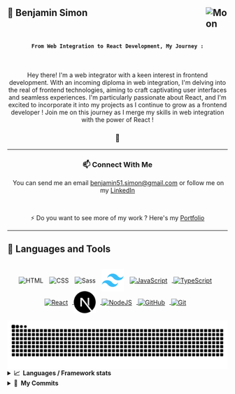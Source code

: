 ## 🤖 Benjamin Simon <img align="right" alt="Moon" width="50px" src="https://moon-svg.minung.dev/moon.svg?theme=ray">
<br />

#### <p align="center">**`From Web Integration to React Development, My Journey :`**</p>

<br />
<p align="center">Hey there! I'm a web integrator with a keen interest in frontend development. With an incoming diploma in web integration, I'm delving into the real of frontend technologies, aiming to craft captivating user interfaces and seamless experiences. I'm particularly passionate about React, and I'm excited to incorporate it into my projects as I continue to grow as a frontend developer ! Join me on this journey as I merge my skills in web integration with the power of React ! </p>

### <p align="center">🚀</p>

---

### <p align="center"> 📫 Connect With Me </p>

<p align="center">&nbsp;You can send me an email <a href="mailto:benjamin51.simon@gmail.com">benjamin51.simon@gmail.com</a> or follow me on my <a href="https://www.linkedin.com/in/benjamiinsimon/">LinkedIn</a> </p>

<br/>

<p align="center">⚡ Do you want to see more of my work ? Here's my <a href="https://benjamin-simon.vercel.app">Portfolio</a> </p>

---

## 🧰 Languages and Tools

<br />
<div align = "center">
<a href="https://developer.mozilla.org/en-US/docs/Web/HTML" target="_blank" style="text-decoration: none; color: inherit;">
  <img align="center" alt="HTML" width="50px" style="padding-right:10px;" src="https://cdn.jsdelivr.net/gh/devicons/devicon/icons/html5/html5-plain.svg" />
</a>
<a href="https://developer.mozilla.org/en-US/docs/Web/CSS" target="_blank" style="text-decoration: none; color: inherit;">
  <img align="center" alt="CSS" width="50px" style="padding-right:10px;" src="https://cdn.jsdelivr.net/gh/devicons/devicon/icons/css3/css3-plain.svg" />
</a>
<a href="https://sass-lang.com/" target="_blank" style="text-decoration: none; color: inherit;">
  <img align="center" alt="Sass" width="50px" style="padding-right:10px;" src="https://cdn.jsdelivr.net/gh/devicons/devicon/icons/sass/sass-original.svg" />
</a>
<a href="https://tailwindcss.com/" target="_blank" style="text-decoration: none; color: inherit;">
  <img align="center" alt="Tailwind CSS" width="50px" style="padding-right:10px;" src="https://github.com/devicons/devicon/blob/v2.16.0/icons/tailwindcss/tailwindcss-original.svg"/>
</a>
<a href="https://developer.mozilla.org/en-US/docs/Web/JavaScript" target="_blank">
  <img align="center" alt="JavaScript" width="50px" style="padding-right:10px;" src="https://cdn.jsdelivr.net/gh/devicons/devicon/icons/javascript/javascript-plain.svg" />
</a>
<a href="https://www.typescriptlang.org/" target="_blank">
  <img align="center" alt="TypeScript" width="50px" style="padding-right:10px;" src="https://cdn.jsdelivr.net/gh/devicons/devicon/icons/typescript/typescript-plain.svg" />
</a>
<a href="https://reactjs.org/" target="_blank">
  <img align="center" alt="React" width="50px" style="padding-right:10px;" src="https://cdn.jsdelivr.net/gh/devicons/devicon/icons/react/react-original.svg" />
</a>
<a href="https://nextjs.org/" target="_blank">
  <img align="center" alt="Next.js" width="50px" style="padding-right:10px;" src="https://github.com/devicons/devicon/blob/v2.16.0/icons/nextjs/nextjs-plain.svg"/>
</a>
<a href="https://nodejs.org/" target="_blank">
  <img align="center" alt="NodeJS" width="50px" style="padding-right:10px;" src="https://cdn.jsdelivr.net/gh/devicons/devicon/icons/nodejs/nodejs-original.svg" />
</a>
<a href="https://github.com/" target="_blank">
  <img align="center" alt="GitHub" width="50px" style="padding-right:10px;" src="https://cdn.jsdelivr.net/gh/devicons/devicon/icons/github/github-original.svg" />
</a>
<a href="https://git-scm.com/" target="_blank">
  <img align="center" alt="Git" width="50px" style="padding-right:10px;" src="https://cdn.jsdelivr.net/gh/devicons/devicon/icons/git/git-original.svg" />
</a>

</div>
<br />

<picture align="center">
  <source align="center" media="(prefers-color-scheme: dark)" srcset="https://raw.githubusercontent.com/benjii66/benjii66/output/github-contribution-grid-snake-dark.svg">
  <img align="center" alt="github contribution grid snake animation" src="https://raw.githubusercontent.com/benjii66/benjii66/output/github-contribution-grid-snake.svg">
</picture>
<br />

<details>
  <summary><b>📈&nbsp;&nbsp;Languages /&nbsp;Framework stats</b></summary>
  <br/>
  <a href='https://profile.codersrank.io/user/benjii66/'>
    <img src='http://cr-skills-chart-widget.azurewebsites.net/api/api?username=benjii66&padding=30&skills=JSON,JavaScript,CSS,HTML,TypeScript,C%23,Batchfile,SCSS,C++,C,Python,CoffeeScript'>
  </a>
</details>

<details>
    <summary><b>🧩&nbsp;&nbsp;My Commits</b></summary>
  
![contributions](./profile-3d-contrib/profile-gitblock.svg)  
</details>


<!-- leet code  -->
<!-- [![KnlnKS's LeetCode stats](https://leetcode-stats-six.vercel.app/?username=benjii66)](https://github.com/KnlnKS/leetcode-stats) -->


<!-- ## Mes Projets

### Projet 1
[![Statut](https://img.shields.io/badge/Statut-En%20Cours-blue)](lien_vers_le_projet)
- Description brève du projet 1

### Projet 2
[![Statut](https://img.shields.io/badge/Statut-Terminé-success)](lien_vers_le_projet)
- Description brève du projet 2

### Projet 3
[![Statut](https://img.shields.io/badge/Statut-En%20Pause-orange)](lien_vers_le_projet)
- Description brève du projet 3
 -->
